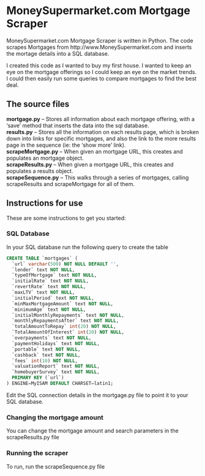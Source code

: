 <h1>MoneySupermarket.com Mortgage Scraper</h1>
MoneySupermarket.com Mortgage Scraper is written in Python. The code scrapes Mortgages from http://www.MoneySupermarket.com and inserts the mortage details into a SQL database.

I created this code as I wanted to buy my first house. I wanted to keep an eye on the mortgage offerings so I could keep an eye on the market trends. I could then easily run some queries to compare mortgages to find the best deal.
 
<h2>The source files</h2>
<b>mortgage.py</b> – Stores all information about each mortgage offering, with a ‘save’ method that inserts the data into the sql database.<br />
<b>results.py</b> – Stores all the information on each results page, which is broken down into links for specific mortgages, and also the link to the more results page in the sequence (ie: the ‘show more’ link).<br />
<b>scrapeMortgage.py</b> – When given an mortgage URL, this creates and populates an mortgage object.<br />
<b>scrapeResults.py</b> – When given a mortgage URL, this creates and populates a results object.<br />
<b>scrapeSequence.py</b> – This walks through a series of mortgages, calling scrapeResults and scrapeMortgage for all of them.<br />

<h2>Instructions for use</h2>
These are some instructions to get you started:
<h3>SQL Database</h3>
In your SQL database run the following query to create the table<br />

```sql
CREATE TABLE `mortgages` (
  `url` varchar(500) NOT NULL DEFAULT '',
  `lender` text NOT NULL,
  `typeOfMortgage` text NOT NULL,
  `initialRate` text NOT NULL,
  `revertRate` text NOT NULL,
  `maxLTV` text NOT NULL,
  `initialPeriod` text NOT NULL,
  `minMaxMortgageAmount` text NOT NULL,
  `minimumAge` text NOT NULL,
  `initialMonthlyRepayments` text NOT NULL,
  `monthlyRepaymentsAfter` text NOT NULL,
  `totalAmountToRepay` int(20) NOT NULL,
  `TotalAmountOfInterest` int(20) NOT NULL,
  `overpayments` text NOT NULL,
  `paymentHolidays` text NOT NULL,
  `portable` text NOT NULL,
  `cashback` text NOT NULL,
  `fees` int(10) NOT NULL,
  `valuationReport` text NOT NULL,
  `homebuyerSurvey` text NOT NULL,
  PRIMARY KEY (`url`)
) ENGINE=MyISAM DEFAULT CHARSET=latin1;
```

Edit the SQL connection details in the mortgage.py file to point it to your SQL database.

<h3>Changing the mortgage amount</h3>
You can change the mortgage amount and search parameters in the scrapeResults.py file

<h3>Running the scraper</h3>
To run, run the scrapeSequence.py file